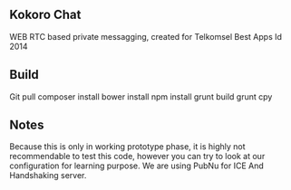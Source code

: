 ## Kokoro Chat
WEB RTC based private messagging, created for Telkomsel Best Apps Id 2014

## Build
Git pull
composer install
bower install
npm install
grunt build
grunt cpy

## Notes
Because this is only in working prototype phase, it is highly not recommendable to test this code, however you can try to look at our configuration for learning purpose.
We are using PubNu for ICE And Handshaking server.